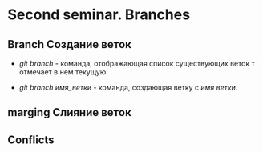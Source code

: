 # Second seminar. Branches

## Branch Создание веток

* *git branch* - команда, отображающая список существующих веток т отмечает в нем текущую

* *git branch имя_ветки* - команда, создающая ветку с *имя ветки*.

## marging Слияние веток

## Conflicts